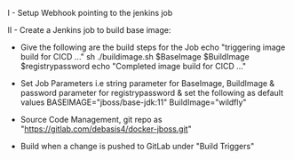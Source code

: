 I - Setup Webhook pointing to the jenkins job

II - Create a Jenkins job to build base image:
* Give the following are the build steps for the Job
echo "triggering image build for CICD ..."
sh ./buildimage.sh $BaseImage $BuildImage $registrypassword
echo "Completed image build for CICD ..."

* Set Job Parameters i.e string parameter for BaseImage, BuildImage & password parameter for registrypassword & set the following as default values
  BASEIMAGE="jboss/base-jdk:11"
  BuildImage="wildfly"

* Source Code Management, git repo as "https://gitlab.com/debasis4/docker-jboss.git"
* Build when a change is pushed to GitLab under "Build Triggers"

